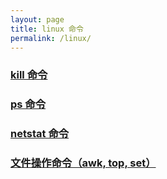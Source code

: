 ```yaml
---
layout: page
title: linux 命令
permalink: /linux/
---
```


### [kill 命令]({{site.url}}/2018/04/21/linux-kill.html)

### [ps 命令]({{site.url}}/2018/04/21/linux-ps.html)

### [netstat 命令]({{site.url}}/2018/04/21/linux-netstat.html)

### [文件操作命令（awk, top, set）]({{site.url}}/2018/04/21/linux-fileop.html)